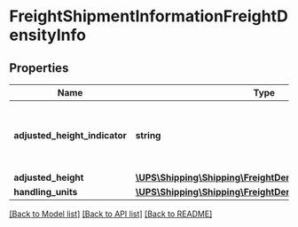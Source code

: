 # FreightShipmentInformationFreightDensityInfo

## Properties
Name | Type | Description | Notes
------------ | ------------- | ------------- | -------------
**adjusted_height_indicator** | **string** | The presence of the AdjustedHeightIndicator indicates that allow the height reduction adjustment for density based rate request. | [optional] 
**adjusted_height** | [**\UPS\Shipping\Shipping\FreightDensityInfoAdjustedHeight**](FreightDensityInfoAdjustedHeight.md) |  | [optional] 
**handling_units** | [**\UPS\Shipping\Shipping\FreightDensityInfoHandlingUnits[]**](FreightDensityInfoHandlingUnits.md) |  | [optional] 

[[Back to Model list]](../../README.md#documentation-for-models) [[Back to API list]](../../README.md#documentation-for-api-endpoints) [[Back to README]](../../README.md)

